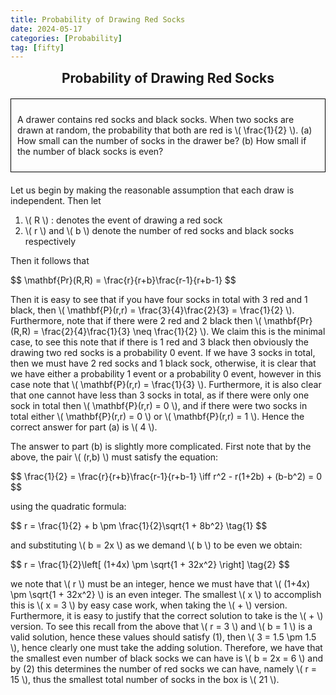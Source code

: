 ```yaml
---
title: Probability of Drawing Red Socks
date: 2024-05-17
categories: [Probability]
tag: [fifty]
---
```


<!DOCTYPE html>
<html lang="en">
<head>
  <meta charset="UTF-8">
  <title>Probability of Drawing Red Socks</title>
  <style>
    .boxed {
      border: 1px solid black;
      padding: 10px;
      margin-bottom: 20px;
    }
    .centered-heading {
      text-align: center;
      font-weight: bold;
      font-size: 1.5em;
      margin-bottom: 20px;
    }
  </style>
  <script type="text/javascript" async
    src="https://cdnjs.cloudflare.com/ajax/libs/mathjax/2.7.7/MathJax.js?config=TeX-MML-AM_CHTML">
  </script>
  <script type="text/x-mathjax-config">
    MathJax.Hub.Config({
      tex2jax: {
        inlineMath: [['$', '$'], ['\\(', '\\)']],
        displayMath: [['$$', '$$'], ['\\[', '\\]']],
        processEscapes: true
      }
    });
  </script>
</head>
<body>
  <div class="centered-heading">Probability of Drawing Red Socks</div>
  <div class="boxed">
    <p>A drawer contains red socks and black socks. When two socks are drawn at random, the probability that both are red is \( \frac{1}{2} \). (a) How small can the number of socks in the drawer be? (b) How small if the number of black socks is even?</p>
  </div>
  <p>Let us begin by making the reasonable assumption that each draw is independent. Then let</p>
  <ol>
    <li>\( R \) : denotes the event of drawing a red sock</li>
    <li>\( r \) and \( b \) denote the number of red socks and black socks respectively</li>
  </ol>
  <p>Then it follows that</p>
  <p>$$ \mathbf{Pr}(R,R) = \frac{r}{r+b}\frac{r-1}{r+b-1} $$</p>
  <p>Then it is easy to see that if you have four socks in total with 3 red and 1 black, then \( \mathbf{P}(r,r) = \frac{3}{4}\frac{2}{3} = \frac{1}{2} \). Furthermore, note that if there were 2 red and 2 black then \( \mathbf{Pr}(R,R) = \frac{2}{4}\frac{1}{3} \neq \frac{1}{2} \). We claim this is the minimal case, to see this note that if there is 1 red and 3 black then obviously the drawing two red socks is a probability 0 event. If we have 3 socks in total, then we must have 2 red socks and 1 black sock, otherwise, it is clear that we have either a probability 1 event or a probability 0 event, however in this case note that \( \mathbf{P}(r,r) = \frac{1}{3} \). Furthermore, it is also clear that one cannot have less than 3 socks in total, as if there were only one sock in total then \( \mathbf{P}(r,r) = 0 \), and if there were two socks in total either \( \mathbf{P}(r,r) = 0 \) or \( \mathbf{P}(r,r) = 1 \). Hence the correct answer for part (a) is \( 4 \).</p>
  <p>The answer to part (b) is slightly more complicated. First note that by the above, the pair \( (r,b) \) must satisfy the equation:</p>
  <p>$$ \frac{1}{2} = \frac{r}{r+b}\frac{r-1}{r+b-1} \iff r^2 - r(1+2b) + (b-b^2) = 0 $$</p>
  <p>using the quadratic formula:</p>
  <p>$$ r = \frac{1}{2} + b \pm \frac{1}{2}\sqrt{1 + 8b^2} \tag{1} $$</p>
  <p>and substituting \( b = 2x \) as we demand \( b \) to be even we obtain:</p>
  <p>$$ r = \frac{1}{2}\left[ (1+4x) \pm \sqrt{1 + 32x^2} \right] \tag{2} $$</p>
  <p>we note that \( r \) must be an integer, hence we must have that \( (1+4x) \pm \sqrt{1 + 32x^2} \) is an even integer. The smallest \( x \) to accomplish this is \( x = 3 \) by easy case work, when taking the \( + \) version. Furthermore, it is easy to justify that the correct solution to take is the \( + \) version. To see this recall from the above that \( r = 3 \) and \( b = 1 \) is a valid solution, hence these values should satisfy (1), then \( 3 = 1.5 \pm 1.5 \), hence clearly one must take the adding solution. Therefore, we have that the smallest even number of black socks we can have is \( b = 2x = 6 \) and by (2) this determines the number of red socks we can have, namely \( r = 15 \), thus the smallest total number of socks in the box is \( 21 \).</p>
</body>
</html>
